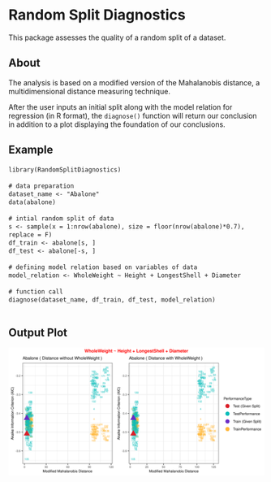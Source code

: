 # Random Split Diagnostics

This package assesses the quality of a random split of a dataset. 

## About

The analysis is based on a modified version of the Mahalanobis distance, a multidimensional distance measuring technique. 

After the user inputs an initial split along with the model relation for regression (in R format), the `diagnose()` function will return our conclusion in addition to a plot displaying the foundation of our conclusions.

## Example
```
library(RandomSplitDiagnostics)

# data preparation
dataset_name <- "Abalone"
data(abalone)

# intial random split of data
s <- sample(x = 1:nrow(abalone), size = floor(nrow(abalone)*0.7), replace = F)
df_train <- abalone[s, ]
df_test <- abalone[-s, ]

# defining model relation based on variables of data
model_relation <- WholeWeight ~ Height + LongestShell + Diameter

# function call
diagnose(dataset_name, df_train, df_test, model_relation)
  
```

## Output Plot

![output plot](https://github.com/eklavyaj/RandomSplitDiagnostics/blob/main/Output/Abalone/WholeWeight%20~%20Height%20%2B%20LongestShell%20%2B%20Diameter.png)

